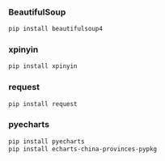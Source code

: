 ### BeautifulSoup
```bash
pip install beautifulsoup4
```

### xpinyin
```bash
pip install xpinyin
```

### request
```bash
pip install request
```

### pyecharts
```bash
pip install pyecharts
pip install echarts-china-provinces-pypkg
```